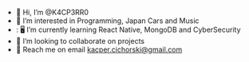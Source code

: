- 👋 Hi, I’m @K4CP3RR0
- 👀 I’m interested in Programming, Japan Cars and Music
- : 🖥️ I’m currently learning React Native, MongoDB and CyberSecurity
- 💞️ I’m looking to collaborate on projects
- 💌 Reach me on email kacper.cichorski@gmail.com

<!---
K4CP3RR0/K4CP3RR0 is a ✨ special ✨ repository because its `README.md` (this file) appears on your GitHub profile.
You can click the Preview link to take a look at your changes.
--->
